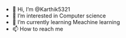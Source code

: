 - 👋 Hi, I’m @Karthik5321
- 👀 I’m interested in Computer science
- 🌱 I’m currently learning Meachine learning
- 📫 How to reach me 

<!---
Karthik5321/Karthik5321 is a ✨ special ✨ repository because its `README.md` (this file) appears on your GitHub profile.
You can click the Preview link to take a look at your changes.
--->
